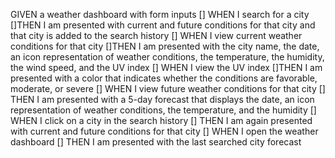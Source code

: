GIVEN a weather dashboard with form inputs
[] WHEN I search for a city
    []THEN I am presented with current and future conditions for that city and that city is added to the search history
[] WHEN I view current weather conditions for that city
    []THEN I am presented with the city name, the date, an icon representation of weather conditions, the temperature, the humidity, the wind speed, and the UV index
[] WHEN I view the UV index
    []THEN I am presented with a color that indicates whether the conditions are favorable, moderate, or severe
[] WHEN I view future weather conditions for that city
    [] THEN I am presented with a 5-day forecast that displays the date, an icon representation of weather conditions, the temperature, and the humidity
[] WHEN I click on a city in the search history
    [] THEN I am again presented with current and future conditions for that city
[] WHEN I open the weather dashboard
    [] THEN I am presented with the last searched city forecast